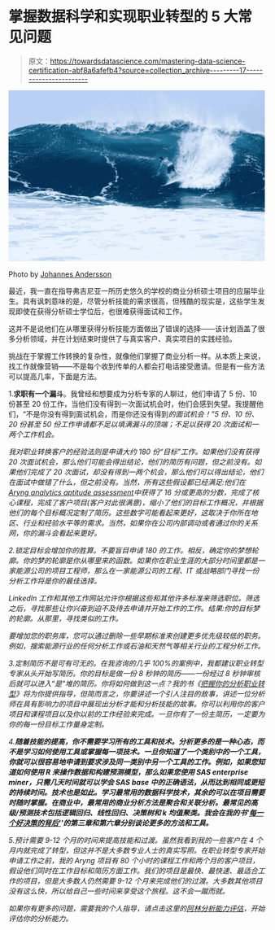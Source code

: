 # 掌握数据科学和实现职业转型的 5 大常见问题

> 原文：<https://towardsdatascience.com/mastering-data-science-certification-abf8a6afefb4?source=collection_archive---------17----------------------->

![](img/534ca0413b482bff93941f0de0e2284f.png)

Photo by [Johannes Andersson](https://unsplash.com/photos/v5gGwubKzEA?utm_source=unsplash&utm_medium=referral&utm_content=creditCopyText)

最近，我一直在指导弗吉尼亚一所历史悠久的学校的商业分析硕士项目的应届毕业生。具有讽刺意味的是，尽管分析技能的需求很高，但残酷的现实是，这些学生发现即使在获得分析硕士学位后，也很难获得面试和工作。

这并不是说他们在从哪里获得分析技能方面做出了错误的选择——该计划涵盖了很多分析领域，并在计划结束时提供了与真实客户、真实项目的实践经验。

挑战在于掌握工作转换的复杂性，就像他们掌握了商业分析一样。从本质上来说，找工作就像营销——不是每个收到传单的人都会打电话接受邀请。但是有一些方法可以提高几率，下面是方法。

1.**求职有一个漏斗**。我曾经和想要成为分析专家的人聊过，他们申请了 5 份、10 份甚至 20 份工作，当他们没有得到一次面试机会时，他们会感到失望。我提醒他们，“不是你没有得到面试机会，而是你还没有得到*的面试机会！”5 份、10 份、20 份甚至 50 份工作申请都不足以填满漏斗的顶端；不足以获得 20 次面试和一两个工作机会。*

*我对职业转换客户的经验法则是申请大约 180 份“目标”工作。如果他们没有获得 20 次面试机会，那么他们可能会得出结论，他们的简历有问题，但之前没有。如果他们完成了 20 次面试，却没有得到一两个机会，那么他们可以得出结论，他们在面试中做错了什么，但之前没有。当然，所有这些假设都已经满足:他们在[Aryng analytics aptitude assessment](http://aryng.com/aryngs-analytical-aptitude-assessment/)中获得了 16 分或更高的分数，完成了核心课程，完成了客户项目(客户对此很满意)，缩小了他们的目标工作概况，并根据他们的每个目标概况定制了简历。这些数字可能看起来更好，这取决于你所在地区、行业和经验水平等的需求。当然，如果你在公司内部调动或者通过你的关系网，你的漏斗会看起来更好。*

*2.锁定目标会增加你的胜算。不要盲目申请 180 的工作。相反，确定你的梦想轮廓。你的梦的轮廓是你从哪里来的函数。如果你在职业生涯的大部分时间里都是一家能源公司的项目工程师，那么在一家能源公司的工程、IT 或战略部门寻找一份分析工作将是你的最佳选择。*

*LinkedIn 工作和其他工作网站允许你根据这些和其他许多标准来筛选职位。筛选之后，寻找那些让你兴奋到迫不及待去申请并开始工作的工作。结果:你的目标梦的轮廓。从那里，寻找类似的工作。*

*要增加您的职务库，您可以通过删除一些早期标准来创建更多优先级较低的职务。例如，搜索能源行业的任何分析工作或石油和天然气等相关行业的工程分析工作。*

*3.定制简历不是可有可无的。在我咨询的几乎 100%的案例中，我都建议职业转型专家从头开始写简历。你的目标是做一份 8 秒钟的简历——一份经过 8 秒钟审核后就可以进入“是”堆的简历。你将如何做到这一点？我的书《[把握你的分析职业转型](https://www.amazon.com/Acing-Your-Analytics-Career-Transition-ebook/dp/B01M0G2P4Z/)》将为你提供指导，但简而言之，你要讲述一个引人注目的故事，讲述一位分析师在具有影响力的项目中展现出分析才能和分析技能的故事。你可以利用你的客户项目和课程项目以及你以前的工作经验来完成。一旦你有了一份主简历，一定要为你的每一份目标工作量身定制。*

*4.**随着技能的提高，你不需要学习所有的工具和技术。分析更多的是一种心态，而不是学习如何使用工具或掌握每一项技术。一旦你知道了一个类别中的一个工具，你就可以很容易地申请到要求涉及同一类别中另一个工具的工作。例如，如果您知道如何使用 R 来操作数据和构建预测模型，那么如果您使用 SAS enterprise miner，只需几天时间就可以学会 SAS base 中的正确语法，从而达到相同或更短的持续时间。技术也是如此。学习最常用的数据科学技术，其余的可以在项目需要时随时掌握。在商业中，最常用的商业分析方法是聚合和关联分析。最常见的高级/预测技术包括逻辑回归、线性回归、决策树和 k 均值聚类。我会在我的书'[每一个好决策的背后'](https://www.amazon.com/Behind-Every-Good-Decision-Profitable/dp/0814449212/)'的第三章和第六章分别谈论更多的方法和工具。***

*5.预计需要 9-12 个月的时间来提高技能和过渡。虽然我看到我的一些客户在 4 个月内就完成了转型，但这并不是大多数专业人士的真实写照。在职业转型专家开始申请工作之前，我的 Aryng 项目有 80 个小时的课程工作和两个月的客户项目，假设他们同时在工作目标和简历方面工作。我们的项目是最快、最快速、最适合工作的项目，但是大多数人仍然需要 9-12 个月来完成他们的过渡。大多数其他项目没有这么快，所以给自己一些时间来享受这个旅程。这不会一蹴而就。*

*如果你有更多的问题，需要我的个人指导，请点击这里的[阿林分析能力评估](http://aryng.com/aryngs-analytical-aptitude-assessment/)，开始评估你的分析能力。*